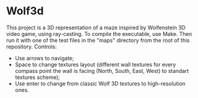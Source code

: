# Wolf3d
This project is a 3D representation of a maze inspired by Wolfenstein 3D video game, using ray-casting.
To compile the executable, use Make. Then run it with one of the test files in the "maps" directory from the root of this repository.
Controls:
- Use arrows to navigate;
- Space to change textures layout (different wall textures for every compass point the wall is facing (North, South, East, West)
to standart textures scheme);
- Use enter to change from classic Wolf 3D textures to high-resolution ones.
